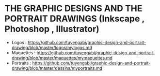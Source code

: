 # THE GRAPHIC DESIGNS AND THE PORTRAIT DRAWINGS (Inkscape , Photoshop , Illustrator)

* Logos : https://github.com/tuyengabi/graphic-design-and-portrait-drawing/blob/master/logos/mylogos.md
* Maquettes : https://github.com/tuyengabi/graphic-design-and-portrait-drawing/blob/master/maquettes/mymaquettes.md
* Portraits : https://github.com/tuyengabi/graphic-design-and-portrait-drawing/blob/master/dessins/myportraits.md
